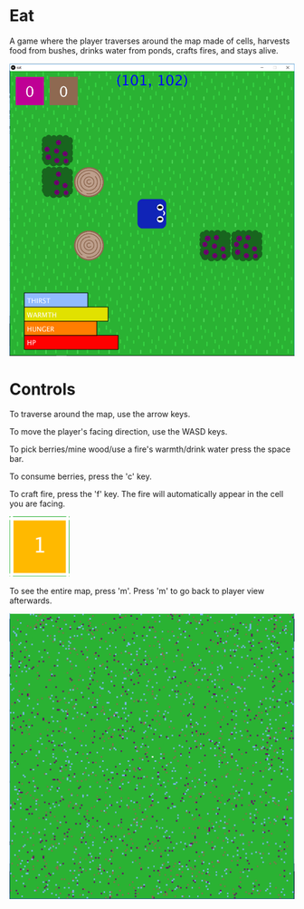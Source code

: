 # Eat
A game where the player traverses around the map made of cells, harvests food from bushes, drinks water from ponds, crafts fires, and stays alive.

![Screenshot](ex/img.PNG)

# Controls
To traverse around the map, use the arrow keys.

To move the player's facing direction, use the WASD keys.

To pick berries/mine wood/use a fire's warmth/drink water press the space bar.

To consume berries, press the 'c' key.

To craft fire, press the 'f' key. The fire will automatically appear in the cell you are facing.

![Screenshot](ex/fire.PNG)

To see the entire map, press 'm'. Press 'm' to go back to player view afterwards.

![Screenshot](ex/entmap.PNG)
